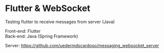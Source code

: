 # Flutter & WebSocket

Testing flutter to receive messages from server (Java)

Front-end: Flutter <br />
Back-end: Java (Spring Framework)

Server: https://github.com/uedermdscardoso/messaging_websocket_server

